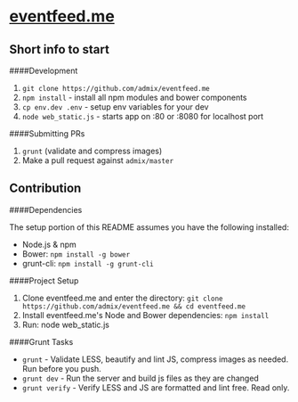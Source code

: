 [eventfeed.me](http://eventfeed.me:8080)
============

## Short info to start

####Development

1. `git clone https://github.com/admix/eventfeed.me`
2. `npm install` - install all npm modules and bower components
3. `cp env.dev .env` - setup env variables for your dev
4. `node web_static.js` - starts app on :80 or :8080 for localhost port

####Submitting PRs

1. `grunt` (validate and compress images)
2. Make a pull request against `admix/master`

## Contribution

####Dependencies

The setup portion of this README assumes you have the following installed:

* Node.js & npm
* Bower: `npm install -g bower`
* grunt-cli: `npm install -g grunt-cli`

####Project Setup

1. Clone eventfeed.me and enter the directory: `git clone https://github.com/admix/eventfeed.me && cd eventfeed.me`
2. Install eventfeed.me's Node and Bower dependencies: `npm install`
3. Run: node web_static.js

####Grunt Tasks

- `grunt` - Validate LESS, beautify and lint JS, compress images as needed. Run before you push.
- `grunt dev` - Run the server and build js files as they are changed
- `grunt verify` - Verify LESS and JS are formatted and lint free. Read only.
